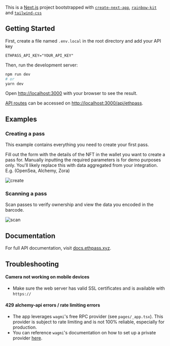 This is a [Next.js](https://nextjs.org/) project bootstrapped with [`create-next-app`](https://github.com/vercel/next.js/tree/canary/packages/create-next-app), [`rainbow-kit`](https://github.com/rainbow-me/rainbowkit) and [`tailwind-css`](https://tailwindcss.com/)

## Getting Started

First, create a file named `.env.local` in the root directory and add your API key

```
ETHPASS_API_KEY="YOUR_API_KEY"
```

Then, run the development server:

```bash
npm run dev
# or
yarn dev
```

Open [http://localhost:3000](http://localhost:3000) with your browser to see the result.

[API routes](https://nextjs.org/docs/api-routes/introduction) can be accessed on [http://localhost:3000/api/ethpass](http://localhost:3000/api/ethpass).

## Examples

### Creating a pass

This example contains everything you need to create your first pass.

Fill out the form with the details of the NFT in the wallet you want to create a pass for. Manually inputting the required parameters is for demo purposes only. You'll likely replace this with data aggregated from your integration. E.g. (OpenSea, Alchemy, Zora)

![create](https://user-images.githubusercontent.com/3741055/180839388-13ff2ce1-4e93-40d8-a63f-59e191c2aecf.gif)

### Scanning a pass

Scan passes to verify ownership and view the data you encoded in the barcode.

![scan](https://user-images.githubusercontent.com/3741055/180848044-41bb75de-1654-49c1-8ae1-dbd7a9790c88.gif)

## Documentation

For full API documentation, visit [docs.ethpass.xyz](https://docs.ethpass.xyz).

## Troubleshooting

#### Camera not working on mobile devices
- Make sure the web server has valid SSL certificates and is available with `https://`

#### 429 alchemy-api errors / rate limiting errors
- The app leverages `wagmi`'s free RPC provider (see `pages/_app.tsx`). This provider is subject to rate limiting and is not 100% reliable, especially for production.
- You can reference `wagmi`'s documentation on how to set up a private provider [here](https://wagmi.sh/docs/providers/public).